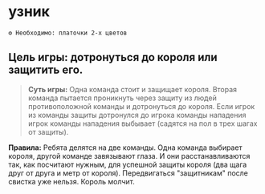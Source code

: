 # узник
```
⚙ Необходимо: платочки 2-х цветов
```
## Цель игры: дотронуться до короля или защитить его.
> **Суть игры:** Одна команда стоит и защищает короля. Вторая команда пытается проникнуть через защиту из людей
противоположной команды и дотронуться до короля. Если игрок из команды защиты дотронулся до игрока команды нападения игрок команды нападения выбывает (садятся на пол в трех шагах от защиты).

**Правила:** Ребята делятся на две команды. Одна команда выбирает короля, другой команде завязывают глаза. И они расстанавливаются так, как посчитают нужным, для успешной защиты короля (два щага друг от друга и метр от короля). Передвигаться "защитникам" после свистка уже нельзя. Король молчит.
